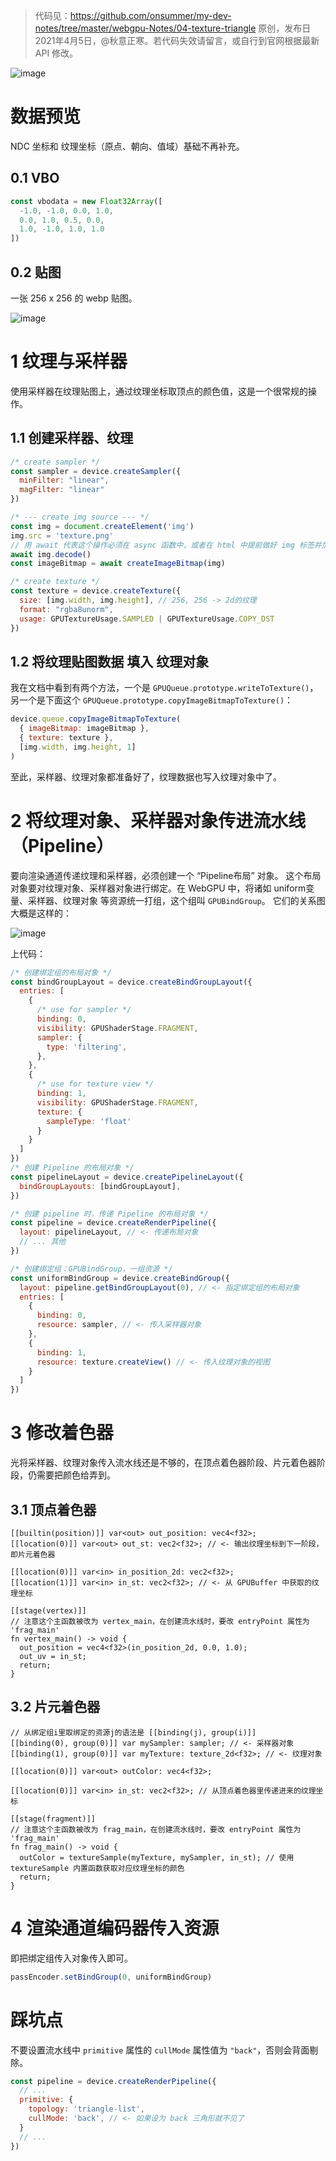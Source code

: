 > 代码见：https://github.com/onsummer/my-dev-notes/tree/master/webgpu-Notes/04-texture-triangle
> 原创，发布日 2021年4月5日，@秋意正寒。若代码失效请留言，或自行到官网根据最新 API 修改。

![image](attachments/image-20210405020042182.png)

# 数据预览

NDC 坐标和 纹理坐标（原点、朝向、值域）基础不再补充。

## 0.1 VBO

``` js
const vbodata = new Float32Array([
  -1.0, -1.0, 0.0, 1.0,
  0.0, 1.0, 0.5, 0.0,
  1.0, -1.0, 1.0, 1.0
])
```

## 0.2 贴图

一张 256 x 256 的 webp 贴图。

![image](texture.webp)

# 1 纹理与采样器

使用采样器在纹理贴图上，通过纹理坐标取顶点的颜色值，这是一个很常规的操作。

## 1.1 创建采样器、纹理

``` js
/* create sampler */
const sampler = device.createSampler({
  minFilter: "linear",
  magFilter: "linear"
})

/* --- create img source --- */
const img = document.createElement('img')
img.src = 'texture.png'
// 用 await 代表这个操作必须在 async 函数中，或者在 html 中提前做好 img 标签并加载纹理贴图
await img.decode()
const imageBitmap = await createImageBitmap(img)

/* create texture */
const texture = device.createTexture({
  size: [img.width, img.height], // 256, 256 -> 2d的纹理
  format: "rgba8unorm",
  usage: GPUTextureUsage.SAMPLED | GPUTextureUsage.COPY_DST
})
```

## 1.2 将纹理贴图数据 填入 纹理对象

我在文档中看到有两个方法，一个是 `GPUQueue.prototype.writeToTexture()`，另一个是下面这个 `GPUQueue.prototype.copyImageBitmapToTexture()`：

``` js
device.queue.copyImageBitmapToTexture(
  { imageBitmap: imageBitmap },
  { texture: texture },
  [img.width, img.height, 1]
)
```

至此，采样器、纹理对象都准备好了，纹理数据也写入纹理对象中了。

# 2 将纹理对象、采样器对象传进流水线（Pipeline）

要向渲染通道传递纹理和采样器，必须创建一个 “Pipeline布局” 对象。
这个布局对象要对纹理对象、采样器对象进行绑定。在 WebGPU 中，将诸如 uniform变量、采样器、纹理对象 等资源统一打组，这个组叫 `GPUBindGroup`。
它们的关系图大概是这样的：

![image](attachments/1097074-20210405024941213-449512659.png)

上代码：

``` js
/* 创建绑定组的布局对象 */
const bindGroupLayout = device.createBindGroupLayout({
  entries: [
    {
      /* use for sampler */
      binding: 0,
      visibility: GPUShaderStage.FRAGMENT,
      sampler: {
        type: 'filtering',
      },
    },
    {
      /* use for texture view */
      binding: 1,
      visibility: GPUShaderStage.FRAGMENT,
      texture: {
        sampleType: 'float'
      }
    }
  ]
})
/* 创建 Pipeline 的布局对象 */
const pipelineLayout = device.createPipelineLayout({
  bindGroupLayouts: [bindGroupLayout],
})
```

``` js
/* 创建 pipeline 时，传递 Pipeline 的布局对象 */
const pipeline = device.createRenderPipeline({
  layout: pipelineLayout, // <- 传递布局对象
  // ... 其他
})
```

``` js
/* 创建绑定组：GPUBindGroup，一组资源 */
const uniformBindGroup = device.createBindGroup({
  layout: pipeline.getBindGroupLayout(0), // <- 指定绑定组的布局对象
  entries: [
    {
      binding: 0,
      resource: sampler, // <- 传入采样器对象
    },
    {
      binding: 1,
      resource: texture.createView() // <- 传入纹理对象的视图
    }
  ]
})
```

# 3 修改着色器

光将采样器、纹理对象传入流水线还是不够的，在顶点着色器阶段、片元着色器阶段，仍需要把颜色给弄到。

## 3.1 顶点着色器
``` wgsl
[[builtin(position)]] var<out> out_position: vec4<f32>;
[[location(0)]] var<out> out_st: vec2<f32>; // <- 输出纹理坐标到下一阶段，即片元着色器

[[location(0)]] var<in> in_position_2d: vec2<f32>;
[[location(1)]] var<in> in_st: vec2<f32>; // <- 从 GPUBuffer 中获取的纹理坐标

[[stage(vertex)]]
// 注意这个主函数被改为 vertex_main，在创建流水线时，要改 entryPoint 属性为 'frag_main'
fn vertex_main() -> void {
  out_position = vec4<f32>(in_position_2d, 0.0, 1.0);
  out_uv = in_st;
  return;
}
```

## 3.2 片元着色器

``` wgsl
// 从绑定组i里取绑定的资源j的语法是 [[binding(j), group(i)]]
[[binding(0), group(0)]] var mySampler: sampler; // <- 采样器对象
[[binding(1), group(0)]] var myTexture: texture_2d<f32>; // <- 纹理对象

[[location(0)]] var<out> outColor: vec4<f32>;

[[location(0)]] var<in> in_st: vec2<f32>; // 从顶点着色器里传递进来的纹理坐标

[[stage(fragment)]]
// 注意这个主函数被改为 frag_main，在创建流水线时，要改 entryPoint 属性为 'frag_main'
fn frag_main() -> void {
  outColor = textureSample(myTexture, mySampler, in_st); // 使用 textureSample 内置函数获取对应纹理坐标的颜色
  return;
}
```

# 4 渲染通道编码器传入资源

即把绑定组传入对象传入即可。

``` js
passEncoder.setBindGroup(0, uniformBindGroup)
```

# 踩坑点

不要设置流水线中 `primitive` 属性的 `cullMode` 属性值为 `"back"`，否则会背面剔除。

``` js
const pipeline = device.createRenderPipeline({
  // ...
  primitive: {
    topology: 'triangle-list',
    cullMode: 'back', // <- 如果设为 back 三角形就不见了
  }
  // ...
})
```